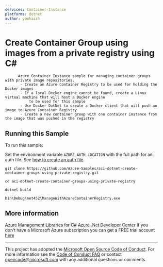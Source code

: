 ```yaml
---
services: Container-Instance
platforms: dotnet
author: yaohaizh
---
```


# Create Container Group using images from a private registry using C# #

          Azure Container Instance sample for managing container groups with private image repositories.
           - Create an Azure Container Registry to be used for holding the Docker images
           - If a local Docker engine cannot be found, create a Linux virtual machine that will host a Docker engine
               to be used for this sample
           - Use Docker DotNet to create a Docker client that will push an image to Azure Container Registry
           - Create a new container group with one container instance from the image that was pushed in the registry


## Running this Sample ##

To run this sample:

Set the environment variable `AZURE_AUTH_LOCATION` with the full path for an auth file. See [how to create an auth file](https://github.com/Azure/azure-libraries-for-net/blob/master/AUTH.md).

    git clone https://github.com/Azure-Samples/aci-dotnet-create-container-groups-using-private-registry.git

    cd aci-dotnet-create-container-groups-using-private-registry
  
    dotnet build
    
    bin\Debug\net452\ManageWithAzureContainerRegistry.exe

## More information ##

[Azure Management Libraries for C#](https://github.com/Azure/azure-sdk-for-net/tree/Fluent)
[Azure .Net Developer Center](https://azure.microsoft.com/en-us/develop/net/)
If you don't have a Microsoft Azure subscription you can get a FREE trial account [here](http://go.microsoft.com/fwlink/?LinkId=330212)

---

This project has adopted the [Microsoft Open Source Code of Conduct](https://opensource.microsoft.com/codeofconduct/). For more information see the [Code of Conduct FAQ](https://opensource.microsoft.com/codeofconduct/faq/) or contact [opencode@microsoft.com](mailto:opencode@microsoft.com) with any additional questions or comments.